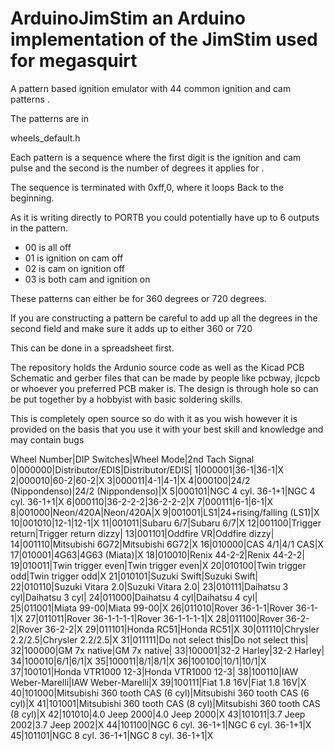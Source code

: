 # ArduinoJimStim an Arduino implementation of the JimStim used for megasquirt

A pattern based ignition emulator with 44 common ignition and cam patterns . 

The patterns are in 

wheels_default.h 

Each pattern is a sequence where the first digit is the ignition and cam pulse and the second is the number of degrees it applies for .

The sequence is terminated with 0xff,0, where it loops Back to the beginning.

As it is writing directly to PORTB you could potentially have up to 6 outputs in the pattern.

- 00 is all off
- 01 is ignition on cam off
- 02 is cam on ignition off
- 03 is both cam and ignition on

These patterns can either be for 360 degrees or 720 degrees.

If you are constructing a pattern be careful to add up all the degrees in the second field and make sure it adds up to either 360 or 720

This can be done in a spreadsheet first.

The repository holds the Ardunio source code as well as the Kicad PCB Schematic and gerber files that can be made by people like pcbway, jlcpcb or whoever you preferred PCB maker is. The design is through hole so can be put together by a hobbyist with basic soldering skills.

This is completely open source so do with it as you wish however it is provided on the basis that you use it with your best skill and knowledge and may contain bugs

Wheel Number|DIP Switches|Wheel Mode|2nd Tach Signal
0|000000|Distributor/EDIS|Distributor/EDIS|
1|000001|36-1|36-1|X
2|000010|60-2|60-2|X
3|000011|4-1|4-1|X
4|000100|24/2 (Nippondenso)|24/2 (Nippondenso)|X
5|000101|NGC 4 cyl. 36-1+1|NGC 4 cyl. 36-1+1|X
6|000110|36-2-2-2|36-2-2-2|X
7|000111|6-1|6-1|X
8|001000|Neon/420A|Neon/420A|X
9|001001|LS1|24+rising/falling (LS1)|X
10|001010|12-1|12-1|X
11|001011|Subaru 6/7|Subaru 6/7|X
12|001100|Trigger return|Trigger return dizzy|
13|001101|Oddfire VR|Oddfire dizzy|
14|001110|Mitsubishi 6G72|Mitsubishi 6G72|X
16|010000|CAS 4/1|4/1 CAS|X
17|010001|4G63|4G63 (Miata)|X
18|010010|Renix 44-2-2|Renix 44-2-2|
19|010011|Twin trigger even|Twin trigger even|X
20|010100|Twin trigger odd|Twin trigger odd|X
21|010101|Suzuki Swift|Suzuki Swift|
22|010110|Suzuki Vitara 2.0|Suzuki Vitara 2.0|
23|010111|Daihatsu 3 cyl|Daihatsu 3 cyl|
24|011000|Daihatsu 4 cyl|Daihatsu 4 cyl|
25|011001|Miata 99-00|Miata 99-00|X
26|011010|Rover 36-1-1|Rover 36-1-1|X
27|011011|Rover 36-1-1-1-1|Rover 36-1-1-1-1|X
28|011100|Rover 36-2-2|Rover 36-2-2|X
29|011101|Honda RC51|Honda RC51|X
30|011110|Chrysler 2.2/2.5|Chrysler 2.2/2.5|X
31|011111|Do not select this|Do not select this|
32|100000|GM 7x native|GM 7x native|
33|100001|32-2 Harley|32-2 Harley|
34|100010|6/1|6/1|X
35|100011|8/1|8/1|X
36|100100|10/1|10/1|X
37|100101|Honda VTR1000 12-3|Honda VTR1000 12-3|
38|100110|IAW Weber-Marelli|IAW Weber-Marelli|X
39|100111|Fiat 1.8 16V|Fiat 1.8 16V|X
40|101000|Mitsubishi 360 tooth CAS (6 cyl)|Mitsubishi 360 tooth CAS (6 cyl)|X
41|101001|Mitsubishi 360 tooth CAS (8 cyl)|Mitsubishi 360 tooth CAS (8 cyl)|X
42|101010|4.0 Jeep 2000|4.0 Jeep 2000|X
43|101011|3.7 Jeep 2002|3.7 Jeep 2002|X
44|101100|NGC 6 cyl. 36-1+1|NGC 6 cyl. 36-1+1|X
45|101101|NGC 8 cyl. 36-1+1|NGC 8 cyl. 36-1+1|X
